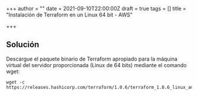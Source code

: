 +++
author = ""
date = 2021-09-10T22:00:00Z
draft = true
tags = []
title = "Instalación de Terraform en un Linux 64 bit - AWS"

+++
## Solución

Descargue el paquete binario de Terraform apropiado para la máquina virtual del servidor proporcionada (Linux de 64 bits) mediante el comando wget:

    wget -c https://releases.hashicorp.com/terraform/1.0.6/terraform_1.0.6_linux_amd64.zip